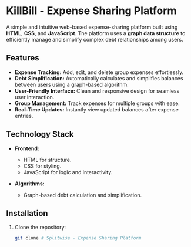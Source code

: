 # KillBill - Expense Sharing Platform  

A simple and intuitive web-based expense-sharing platform built using **HTML**, **CSS**, and **JavaScript**. The platform uses a **graph data structure** to efficiently manage and simplify complex debt relationships among users.

## Features  

- **Expense Tracking:** Add, edit, and delete group expenses effortlessly.  
- **Debt Simplification:** Automatically calculates and simplifies balances between users using a graph-based algorithm.  
- **User-Friendly Interface:** Clean and responsive design for seamless user interaction.  
- **Group Management:** Track expenses for multiple groups with ease.  
- **Real-Time Updates:** Instantly view updated balances after expense entries.  

## Technology Stack  

- **Frontend:**  
  - HTML for structure.  
  - CSS for styling.  
  - JavaScript for logic and interactivity.  

- **Algorithms:**  
  - Graph-based debt calculation and simplification.  

## Installation  

1. Clone the repository:  
   ```bash  
   git clone # Splitwise - Expense Sharing Platform  



